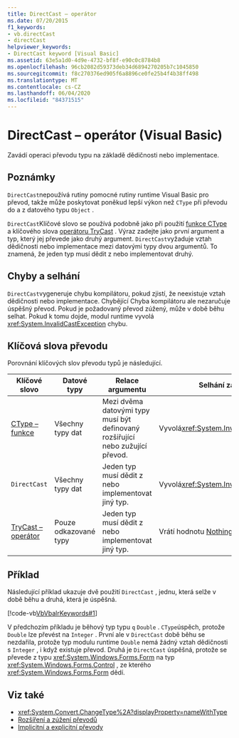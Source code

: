 ```yaml
---
title: DirectCast – operátor
ms.date: 07/20/2015
f1_keywords:
- vb.directCast
- directCast
helpviewer_keywords:
- DirectCast keyword [Visual Basic]
ms.assetid: 63e5a1d0-4d9e-4732-bf8f-e90c0c8784b8
ms.openlocfilehash: 96cb2082d59373deb34d6894270205b7c1045850
ms.sourcegitcommit: f8c270376ed905f6a8896ce0fe25b4f4b38ff498
ms.translationtype: MT
ms.contentlocale: cs-CZ
ms.lasthandoff: 06/04/2020
ms.locfileid: "84371515"
---
```

# <a name="directcast-operator-visual-basic"></a>DirectCast – operátor (Visual Basic)
Zavádí operaci převodu typu na základě dědičnosti nebo implementace.  
  
## <a name="remarks"></a>Poznámky  
 `DirectCast`nepoužívá rutiny pomocné rutiny runtime Visual Basic pro převod, takže může poskytovat poněkud lepší výkon než `CType` při převodu do a z datového typu `Object` .  
  
 `DirectCast`Klíčové slovo se používá podobně jako při použití [funkce CType](../functions/ctype-function.md) a klíčového slova [operátoru TryCast](trycast-operator.md) . Výraz zadejte jako první argument a typ, který jej převede jako druhý argument. `DirectCast`vyžaduje vztah dědičnosti nebo implementace mezi datovými typy dvou argumentů. To znamená, že jeden typ musí dědit z nebo implementovat druhý.  
  
## <a name="errors-and-failures"></a>Chyby a selhání  
 `DirectCast`vygeneruje chybu kompilátoru, pokud zjistí, že neexistuje vztah dědičnosti nebo implementace. Chybějící Chyba kompilátoru ale nezaručuje úspěšný převod. Pokud je požadovaný převod zúžený, může v době běhu selhat. Pokud k tomu dojde, modul runtime vyvolá <xref:System.InvalidCastException> chybu.  
  
## <a name="conversion-keywords"></a>Klíčová slova převodu  
 Porovnání klíčových slov převodu typů je následující.  
  
|Klíčové slovo|Datové typy|Relace argumentu|Selhání za běhu|  
|---|---|---|---|  
|[CType – funkce](../functions/ctype-function.md)|Všechny typy dat|Mezi dvěma datovými typy musí být definovaný rozšiřující nebo zužující převod.|Vyvolá<xref:System.InvalidCastException>|  
|`DirectCast`|Všechny typy dat|Jeden typ musí dědit z nebo implementovat jiný typ.|Vyvolá<xref:System.InvalidCastException>|  
|[TryCast – operátor](trycast-operator.md)|Pouze odkazované typy|Jeden typ musí dědit z nebo implementovat jiný typ.|Vrátí hodnotu [Nothing](../nothing.md) .|  
  
## <a name="example"></a>Příklad  
 Následující příklad ukazuje dvě použití `DirectCast` , jednu, která selže v době běhu a druhá, která je úspěšná.  
  
 [!code-vb[VbVbalrKeywords#1](~/samples/snippets/visualbasic/VS_Snippets_VBCSharp/VbVbalrKeywords/VB/Class1.vb#1)]  
  
 V předchozím příkladu je běhový typ typu `q` `Double` . `CType`úspěch, protože `Double` lze převést na `Integer` . První ale v `DirectCast` době běhu se nezdařila, protože typ modulu runtime `Double` nemá žádný vztah dědičnosti s `Integer` , i když existuje převod. Druhá je `DirectCast` úspěšná, protože se převede z typu <xref:System.Windows.Forms.Form> na typ <xref:System.Windows.Forms.Control> , ze kterého <xref:System.Windows.Forms.Form> dědí.  
  
## <a name="see-also"></a>Viz také

- <xref:System.Convert.ChangeType%2A?displayProperty=nameWithType>
- [Rozšíření a zúžení převodů](../../programming-guide/language-features/data-types/widening-and-narrowing-conversions.md)
- [Implicitní a explicitní převody](../../programming-guide/language-features/data-types/implicit-and-explicit-conversions.md)
